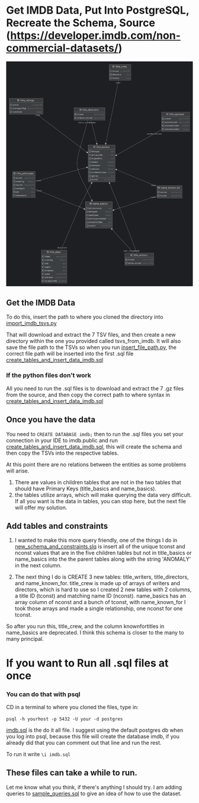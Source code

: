 # Get IMDB Data, Put Into PostgreSQL, Recreate the Schema, Source (https://developer.imdb.com/non-commercial-datasets/)



![ERD of Project](https://github.com/kentstephen/imdb_postgres_elt/blob/main/diagrams/imdb_schema.png)



## Get the IMDB Data

To do this, insert the path to where you cloned the directory into [import_imdb_tsvs.py](https://github.com/kentstephen/imdb_postgres_elt/blob/main/import_imdb_tsvs.py)

That will download and extract the 7 TSV files, and then create a new directory within the one you provided called tsvs_from_imdb. 
It will also save the file path to the TSVs so when you run [insert_file_path.py](https://github.com/kentstephen/imdb_postgres_elt/blob/main/insert_file_paths.py), the correct file path will be inserted into the first .sql file [create_tables_and_insert_data_imdb.sql](https://github.com/kentstephen/imdb_postgres_elt/blob/main/create_tables_insert_data_imdb.sql)

### If the python files don't work 

All you need to run the .sql files is to download and extract the 7 .gz files from the source, and then copy the correct path to where syntax in [create_tables_and_insert_data_imdb.sql](https://github.com/kentstephen/imdb_postgres_elt/blob/main/create_tables_insert_data_imdb.sql)

## Once you have the data

You need to ```CREATE DATABASE imdb;``` then to run the .sql files you set your connection in your IDE to imdb.public and run [create_tables_and_insert_data_imdb.sql](https://github.com/kentstephen/imdb_postgres_elt/blob/main/create_tables_insert_data_imdb.sql), this will create the schema and then copy the TSVs into the respective tables. 

At this point there are no relations between the entities as some problems will arise. 

1. There are values in children tables that are not in the two tables that should have Primary Keys (title_basics and name_basics). 
2. the tables utilize arrays, which will make querying the data very difficult. If all you want is the data in tables, you can stop here, but the next file will offer my solution.

## Add tables and constraints

1. I wanted to make this more query friendly, one of the things I do in [new_schema_and_constraints.slq](https://github.com/kentstephen/imdb_postgres_elt/blob/main/new_schema_and_constraints.sql) is insert all of the unique tconst and nconst values that are in the five children tables but not in title_basics or name_basics into the the parent tables along with the string 'ANOMALY' in the next column. 

2. The next thing I do is CREATE 3 new tables: title_writers, title_directors, and name_known_for. title_crew is made up of arrays of writers and directors, which is hard to use so I created 2 new tables with 2 columns, a title ID (tconst) and matching name ID (nconst). name_basics has an array column of nconst and a bunch of tconst, with name_known_for I took those arrays and made a single relationship, one nconst for one tconst. 

So after you run this, title_crew, and the column knownfortitles in name_basics are deprecated. I think this schema is closer to the many to many principal.

# If you want to Run all .sql files at once

### You can do that with psql

CD in a terminal to where you cloned the files, type in:

```psql -h yourhost -p 5432 -U your -d postgres```

[imdb.sql](https://github.com/kentstephen/imdb_postgres_elt/blob/main/imdb.sql) is the do it all file. I suggest using the default postgres db when you log into psql, because this file will create the database imdb, if you already did that you can comment out that line and run the rest.

To run it write ```\i imdb.sql```

## These files can take a while to run.

Let me know what you think, if there's anything I should try. I am adding queries to [sample_queries.sql](https://github.com/kentstephen/imdb_postgres_elt/blob/main/sample_queries.sql)
to give an idea of how to use the dataset.

